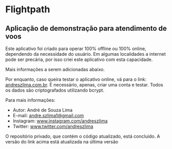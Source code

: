 # Flightpath
## Aplicação de demonstração para atendimento de voos



Este aplicativo foi criado para operar 100% offline ou 100% online, dependendo da necessidade do usuário.
Em algumas localidades a internet pode ser precária, por isso criei este aplicativo com esta capacidade. 

Mais informações a serem adicionadas abaixo.

Por enquanto, caso queira testar o aplicativo online, vá para o link: [andreszlima.com.br](http://www.andreszlima.com.br).
É necessário, apenas, criar uma conta e testar. Todos os dados são criptografados utilizando bcrypt.

Para mais informações: 
* Autor: André de Souza Lima
* E-mail: andre.szlima1@gmail.com
* Instagram: www.instagram.com/andreszlima
* Twitter: www.twitter.com/andreszlima


O repositório privado, que contém o código atualizado, está concluído. A versão do link acima está atualizada na última versão
